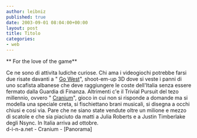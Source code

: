 ```yaml
---
author: leibniz
published: true
date: 2003-09-01 08:04:00+00:00
layout: post
title: Titolo
categories:
- web
---
```


   **   For the love of the game**

Ce ne sono di attivita ludiche curiose. Chi ama i videogiochi potrebbe farsi due risate davanti a " [ Go West](http://www.d-i-n-a.net/it/metagallery/shkurti.html)", shoot-em-up 3D dove si veste i panni di uno scafista albanese che deve raggiungere le coste dell'Italia senza essere fermato dalla Guardia di Finanza.
Altrimenti c'e il Trivial Pursuit del tezo millennio, ovvero " [ Cranium](http://www.playcranium.com/)", gioco in cui non si risponde a domande ma si modella una speciale creta, si fischiettano brani musicali, si disegna a occhi chiusi e cosi via. Pare che ne siano state vendute oltre un milione e mezzo di scatole e che sia piaciuto da matti a Julia Roberts e a Justin Timberlake degli Nsync. In Italia arriva ad ottobre.   
  d-i-n-a.net - Cranium - [Panorama]
